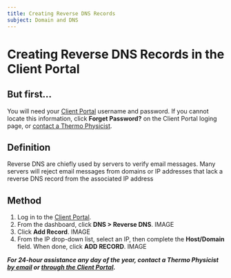 ```yaml
---
title: Creating Reverse DNS Records
subject: Domain and DNS
---
```


# Creating Reverse DNS Records in the Client Portal
## But first...
You will need your [Client Portal](https://www.thermo.io/login/) username and password. If you cannot locate this information, click **Forget Password?** on the Client Portal loging page, or [contact a Thermo Physicist](mailto:physicists@thermo.io).
## Definition
Reverse DNS are chiefly used by servers to verify email messages. Many servers will reject email messages from domains or IP addresses that lack a reverse DNS record from the associated IP address
## Method
1. Log in to the [Client Portal](https://www.thermo.io/login/).
2. From the dashboard, click **DNS > Reverse DNS**.
IMAGE
3. Click **Add Record**.
IMAGE
4. From the IP drop-down list, select an IP, then complete the **Host/Domain** field. When done, click **ADD RECORD**.
IMAGE


**_For 24-hour assistance any day of the year, contact a Thermo Physicist [by email](mailto:physicists@thermo.io) or [through the Client Portal](https://www.thermo.io/login/)._**
